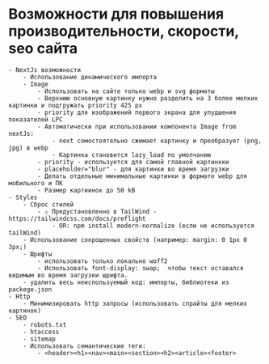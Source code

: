 # Возможности для повышения производительности, скорости, seo сайта
	- NextJs возможности
		- Использование динамического импорта
		- Image
			- Использовать на сайте только webp и svg форматы
			- Верхнюю основную картинку нужно разделить на 3 более мелких картинки и подгружать priority 425 px
			- priority для изображений первого экрана для улудшения показателей LPC
			- Автоматически при использовании компонента Image from nextJs:
				- next сомостоятельно сжимает картинку и преобразует (png, jpg) в webp
				- Картинка становится lazy_load по умолчанию
			- priority - используется для самой главной картинкки
			- placeholder="blur" - для картинки во время загрузки
			- Делать отдельные минимальные картинки в формате webp для мобильного и ПК 
			- Размер картиинок до 50 kB
	- Styles
		- Сброс стилей
			- ⚠️ Предустановленно в TailWind - https://tailwindcss.com/docs/preflight
				- OR: npm install modern-normalize (если не используется tailWind)
		- Использование сокрощенных свойств (например: margin: 0 1px 0 3px;)
		- Шрифты
			- использовать только локально woff2
			- Использовать font-display: swap;  чтобы текст оставался видимым во время загрузки шрифта.
		- удалить весь неиспользуемый код: импорты, библиотеки из packege.json
	- Http
		- Минимизировать http запросы (использовать спрайты для мелких картинок)
	- SEO
		- robots.txt
		- htaccess
		- sitemap
		- Использовать семантические теги:
			- <header><h1><nav><main><section><h2><article><footer>
